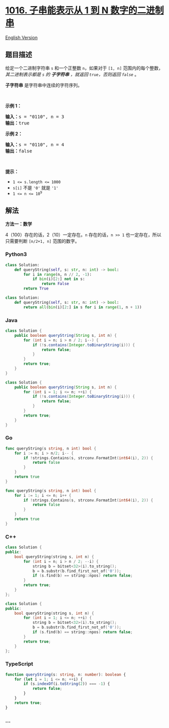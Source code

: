 # [1016. 子串能表示从 1 到 N 数字的二进制串](https://leetcode.cn/problems/binary-string-with-substrings-representing-1-to-n)

[English Version](/solution/1000-1099/1016.Binary%20String%20With%20Substrings%20Representing%201%20To%20N/README_EN.md)

## 题目描述

<!-- 这里写题目描述 -->

<p>给定一个二进制字符串&nbsp;<code>s</code>&nbsp;和一个正整数&nbsp;<code>n</code>，如果对于&nbsp;<code>[1, n]</code>&nbsp;范围内的每个整数，<em>其二进制表示都是&nbsp;<code>s</code> 的 <strong>子字符串</strong> ，就返回 <code>true</code>，否则返回 <code>false</code>&nbsp;</em>。</p>

<p><strong>子字符串</strong>&nbsp;是字符串中连续的字符序列。</p>

<p>&nbsp;</p>

<p><strong>示例 1：</strong></p>

<pre>
<strong>输入：</strong>s = "0110", n = 3
<strong>输出：</strong>true
</pre>

<p><strong>示例 2：</strong></p>

<pre>
<strong>输入：</strong>s = "0110", n = 4
<strong>输出：</strong>false
</pre>

<p>&nbsp;</p>

<p><strong>提示：</strong></p>

<ul>
	<li><code>1 &lt;= s.length &lt;= 1000</code></li>
	<li><code>s[i]</code>&nbsp;不是&nbsp;<code>'0'</code>&nbsp;就是&nbsp;<code>'1'</code></li>
	<li><code>1 &lt;= n &lt;= 10<sup>9</sup></code></li>
</ul>

## 解法

<!-- 这里可写通用的实现逻辑 -->

**方法一：数学**

4（100）存在的话，2（10）一定存在。`n` 存在的话，`n >> 1` 也一定存在，所以只需要判断 `[n/2+1, n]` 范围的数字。

<!-- tabs:start -->

### **Python3**

<!-- 这里可写当前语言的特殊实现逻辑 -->

```python
class Solution:
    def queryString(self, s: str, n: int) -> bool:
        for i in range(n, n // 2, -1):
            if bin(i)[2:] not in s:
                return False
        return True
```

```python
class Solution:
    def queryString(self, s: str, n: int) -> bool:
        return all(bin(i)[2:] in s for i in range(1, n + 1))
```

### **Java**

<!-- 这里可写当前语言的特殊实现逻辑 -->

```java
class Solution {
    public boolean queryString(String s, int n) {
        for (int i = n; i > n / 2; i--) {
            if (!s.contains(Integer.toBinaryString(i))) {
                return false;
            }
        }
        return true;
    }
}
```

```java
class Solution {
    public boolean queryString(String s, int n) {
        for (int i = 1; i <= n; ++i) {
            if (!s.contains(Integer.toBinaryString(i))) {
                return false;
            }
        }
        return true;
    }
}
```

### **Go**

```go
func queryString(s string, n int) bool {
	for i := n; i > n/2; i-- {
		if !strings.Contains(s, strconv.FormatInt(int64(i), 2)) {
			return false
		}
	}
	return true
}
```

```go
func queryString(s string, n int) bool {
	for i := 1; i <= n; i++ {
		if !strings.Contains(s, strconv.FormatInt(int64(i), 2)) {
			return false
		}
	}
	return true
}
```

### **C++**

```cpp
class Solution {
public:
    bool queryString(string s, int n) {
        for (int i = n; i > n / 2; --i) {
            string b = bitset<32>(i).to_string();
            b = b.substr(b.find_first_not_of('0'));
            if (s.find(b) == string::npos) return false;
        }
        return true;
    }
};
```

```cpp
class Solution {
public:
    bool queryString(string s, int n) {
        for (int i = 1; i <= n; ++i) {
            string b = bitset<32>(i).to_string();
            b = b.substr(b.find_first_not_of('0'));
            if (s.find(b) == string::npos) return false;
        }
        return true;
    }
};
```

### **TypeScript**

```ts
function queryString(s: string, n: number): boolean {
    for (let i = 1; i <= n; ++i) {
        if (s.indexOf(i.toString(2)) === -1) {
            return false;
        }
    }
    return true;
}
```

### **...**

```

```

<!-- tabs:end -->
